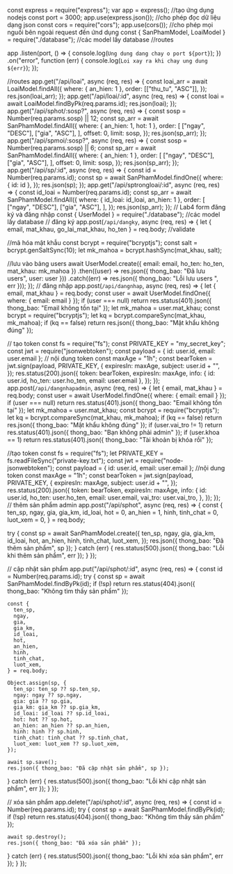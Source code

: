 const express = require("express");
var app = express(); //tạo ứng dụng nodejs
const port = 3000;
app.use(express.json()); //cho phép đọc dữ liệu dạng json
const cors = require("cors");
app.use(cors()); //cho phép mọi nguồi bên ngoài request đến ứnd dụng
const { SanPhamModel, LoaiModel } = require("./database"); //các model lấy database
//routes

app
  .listen(port, () => {
    console.log(`Ung dung dang chay o port ${port}`);
  })
  .on("error", function (err) {
    console.log(`Loi xay ra khi chay ung dung ${err}`);
  });

//routes
app.get("/api/loai", async (req, res) => {
  const loai_arr = await LoaiModel.findAll({
    where: { an_hien: 1 },
    order: [["thu_tu", "ASC"]],
  });
  res.json(loai_arr);
});
app.get("/api/loai/:id", async (req, res) => {
  const loai = await LoaiModel.findByPk(req.params.id);
  res.json(loai);
});
app.get("/api/sphot/:sosp?", async (req, res) => {
  const sosp = Number(req.params.sosp) || 12;
  const sp_arr = await SanPhamModel.findAll({
    where: { an_hien: 1, hot: 1 },
    order: [
      ["ngay", "DESC"],
      ["gia", "ASC"],
    ],
    offset: 0,
    limit: sosp,
  });
  res.json(sp_arr);
});
app.get("/api/spmoi/:sosp?", async (req, res) => {
  const sosp = Number(req.params.sosp) || 6;
  const sp_arr = await SanPhamModel.findAll({
    where: { an_hien: 1 },
    order: [
      ["ngay", "DESC"],
      ["gia", "ASC"],
    ],
    offset: 0,
    limit: sosp,
  });
  res.json(sp_arr);
});
app.get("/api/sp/:id", async (req, res) => {
  const id = Number(req.params.id);
  const sp = await SanPhamModel.findOne({
    where: { id: id },
  });
  res.json(sp);
});
app.get("/api/sptrongloai/:id", async (req, res) => {
  const id_loai = Number(req.params.id);
  const sp_arr = await SanPhamModel.findAll({
    where: { id_loai: id_loai, an_hien: 1 },
    order: [
      ["ngay", "DESC"],
      ["gia", "ASC"],
    ],
  });
  res.json(sp_arr);
});
// Lab4 form đăng ký và đăng nhập
const { UserModel } = require("./database"); //các model lấy database
// đăng ký
app.post(`/api/dangky`, async (req, res) => {
  let { email, mat_khau, go_lai_mat_khau, ho_ten } = req.body;
  //validate

  //mã hóa mật khẫu
  const bcrypt = require("bcryptjs");
  const salt = bcrypt.genSaltSync(10);
  let mk_mahoa = bcrypt.hashSync(mat_khau, salt);

  //lưu vào bảng users
  await UserModel.create({ email: email, ho_ten: ho_ten, mat_khau: mk_mahoa })
    .then((user) => res.json({ thong_bao: "Đã lưu users", user: user }))
    .catch((err) => res.json({ thong_bao: "Lỗi lưu users ", err }));
});
// đăng nhập
app.post(`/api/dangnhap`, async (req, res) => {
  let { email, mat_khau } = req.body;
  const user = await UserModel.findOne({ where: { email: email } });
  if (user === null)
    return res.status(401).json({ thong_bao: "Email không tồn tại" });
  let mk_mahoa = user.mat_khau;
  const bcrypt = require("bcryptjs");
  let kq = bcrypt.compareSync(mat_khau, mk_mahoa);
  if (kq == false) return res.json({ thong_bao: "Mật khẩu không đúng" });

  // tạo token
  const fs = require("fs");
  const PRIVATE_KEY = "my_secret_key";
  const jwt = require("jsonwebtoken");
  const payload = { id: user.id, email: user.email }; // nội dung token
  const maxAge = "1h";
  const bearToken = jwt.sign(payload, PRIVATE_KEY, {
    expiresIn: maxAge,
    subject: user.id + "",
  });
  res.status(200).json({
    token: bearToken,
    expiresIn: maxAge,
    info: { id: user.id, ho_ten: user.ho_ten, email: user.email },
  });
});
app.post(`/api/dangnhapadmin`, async (req, res) => {
  let { email, mat_khau } = req.body;
  const user = await UserModel.findOne({ where: { email: email } });
  if (user === null)
    return res.status(401).json({ thong_bao: "Email không tồn tại" });
  let mk_mahoa = user.mat_khau;
  const bcrypt = require("bcryptjs");
  let kq = bcrypt.compareSync(mat_khau, mk_mahoa);
  if (kq == false) return res.json({ thong_bao: "Mật khẩu không đúng" });
  if (user.vai_tro != 1)
    return res.status(401).json({ thong_bao: "Bạn không phải admin" });
  if (user.khoa == 1)
    return res.status(401).json({ thong_bao: "Tài khoản bị khóa rồi" });

  //tạo token
  const fs = require("fs");
  let PRIVATE_KEY = fs.readFileSync("private-key.txt");
  const jwt = require("node-jsonwebtoken");
  const payload = { id: user.id, email: user.email }; //nội dung token
  const maxAge = "1h";
  const bearToken = jwt.sign(payload, PRIVATE_KEY, {
    expiresIn: maxAge,
    subject: user.id + "",
  });
  res.status(200).json({
    token: bearToken,
    expiresIn: maxAge,
    info: {
      id: user.id,
      ho_ten: user.ho_ten,
      email: user.email,
      vai_tro: user.vai_tro,
    },
  });
});
// thêm sản phẩm admin
app.post("/api/sphot", async (req, res) => {
  const {
    ten_sp,
    ngay,
    gia,
    gia_km,
    id_loai,
    hot = 0,
    an_hien = 1,
    hinh,
    tinh_chat = 0,
    luot_xem = 0,
  } = req.body;

  try {
    const sp = await SanPhamModel.create({
      ten_sp,
      ngay,
      gia,
      gia_km,
      id_loai,
      hot,
      an_hien,
      hinh,
      tinh_chat,
      luot_xem,
    });
    res.json({ thong_bao: "Đã thêm sản phẩm", sp });
  } catch (err) {
    res.status(500).json({ thong_bao: "Lỗi khi thêm sản phẩm", err });
  }
});

// cập nhật sản phẩm
app.put("/api/sphot/:id", async (req, res) => {
  const id = Number(req.params.id);
  try {
    const sp = await SanPhamModel.findByPk(id);
    if (!sp)
      return res.status(404).json({ thong_bao: "Không tìm thấy sản phẩm" });

    const {
      ten_sp,
      ngay,
      gia,
      gia_km,
      id_loai,
      hot,
      an_hien,
      hinh,
      tinh_chat,
      luot_xem,
    } = req.body;

    Object.assign(sp, {
      ten_sp: ten_sp ?? sp.ten_sp,
      ngay: ngay ?? sp.ngay,
      gia: gia ?? sp.gia,
      gia_km: gia_km ?? sp.gia_km,
      id_loai: id_loai ?? sp.id_loai,
      hot: hot ?? sp.hot,
      an_hien: an_hien ?? sp.an_hien,
      hinh: hinh ?? sp.hinh,
      tinh_chat: tinh_chat ?? sp.tinh_chat,
      luot_xem: luot_xem ?? sp.luot_xem,
    });

    await sp.save();
    res.json({ thong_bao: "Đã cập nhật sản phẩm", sp });
  } catch (err) {
    res.status(500).json({ thong_bao: "Lỗi khi cập nhật sản phẩm", err });
  }
});

// xóa sản phẩm
app.delete("/api/sphot/:id", async (req, res) => {
  const id = Number(req.params.id);
  try {
    const sp = await SanPhamModel.findByPk(id);
    if (!sp)
      return res.status(404).json({ thong_bao: "Không tìm thấy sản phẩm" });

    await sp.destroy();
    res.json({ thong_bao: "Đã xóa sản phẩm" });
  } catch (err) {
    res.status(500).json({ thong_bao: "Lỗi khi xóa sản phẩm", err });
  }
});
